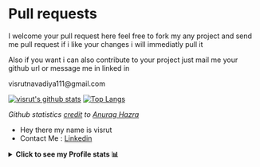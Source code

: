 <!--
- 🌱 I’m currently learning ...
- 👯 I’m looking to collaborate on ...
- 🤔 I’m looking for help with ...
- 💬 Ask me about ...
- 📫 How to reach me: ...
- 😄 Pronouns: ...
- ⚡ Fun fact: ...
-->

<h1> Pull requests </h1>
<p> I welcome your pull request here feel free to fork my any project and send me pull request if i like your changes i will immediatly pull it </p>
<p> Also if you want i can also contribute to your project just mail me your github url or message me in linked in </p>
<p> visrutnavadiya111@gmail.com </p>

[![visrut's github stats](https://github-readme-stats.vercel.app/api?username=nightboard&show_icons=true&theme=radical)](https://github.com/nightboard)
[![Top Langs](https://github-readme-stats.vercel.app/api/top-langs/?username=nightboard&layout=compact&theme=radical)](https://github.com/nightboard)

*Github statistics [credit](https://github.com/anuraghazra/github-readme-stats) to [Anurag Hazra](https://github.com/anuraghazra)*

- Hey there my name is visrut
- Contact Me : [Linkedin](https://linkedin.com/in/visrut-navadiya-4498391a4)

<details><summary><strong>Click to see my Profile stats 📊</strong></summary>

<p>
  
![trophy](https://github-profile-trophy.vercel.app/?username=nightboard&theme=onedark)

</p>
</details>
